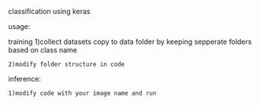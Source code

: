 classification using keras

usage:

training
	1)collect datasets copy to data folder by keeping sepperate folders based on class name
	
	2)modify folder structure in code
	
inference:

	1)modify code with your image name and run
	
	
	
	